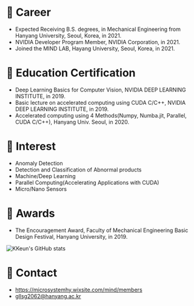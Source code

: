 # 🔭 Career
* Expected Receiving B.S. degrees, in Mechanical Engineering from Hanyang University, Seoul, Korea, in 2021.
* NVIDIA Developer Program Member, NVIDIA Corporation, in 2021.
* Joined the MIND LAB, Hayang University, Seoul, Korea, in 2021.  
# 👯 Education Certification
* Deep Learning Basics for Computer Vision, NVIDIA DEEP LEARNING INSTITUTE, in 2019.
* Basic lecture on accelerated computing using CUDA C/C++, NVIDIA DEEP LEARNING INSTITUTE, in 2019.
* Accelerated computing using 4 Methods(Numpy, Numba.jit, Parallel, CUDA C/C++), Hanyang Univ. Seoul, in 2020.  
# 🌱 Interest
* Anomaly Detection
* Detection and Classification of Abnormal products
* Machine/Deep Learning
* Parallel Computing(Accelerating Applications with CUDA)
* Micro/Nano Sensors  
# 🍯 Awards
* The Encouragement Award, Faculty of Mechanical Engineering Basic Design Festival, Hanyang University, in 2019.

![KKeun's GitHub stats](https://github-readme-stats.vercel.app/api?username=KKeun-B&show_icons=true&theme=dracula)
# 💬 Contact
* https://microsystemhy.wixsite.com/mind/members
* gllsg2062@hanyang.ac.kr

